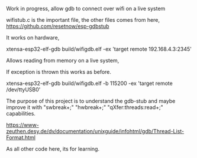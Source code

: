 Work in progress, allow gdb to connect over wifi on a live system

wifistub.c is the important file, the other files comes from here,
https://github.com/resetnow/esp-gdbstub

It works on hardware,


xtensa-esp32-elf-gdb build/wifigdb.elf    -ex 'target remote 192.168.4.3:2345'


Allows reading from memory on a live system,


If exception is thrown this works as before.

xtensa-esp32-elf-gdb build/wifigdb.elf   -b 115200 -ex 'target remote /dev/ttyUSB0'



The purpose of this project is to understand the gdb-stub and maybe improve it with 
	    "swbreak+;"
		"hwbreak+;"
		"qXfer:threads:read+;"
capabilities.

https://www-zeuthen.desy.de/dv/documentation/unixguide/infohtml/gdb/Thread-List-Format.html

As all other code here, its for learning.